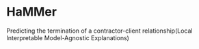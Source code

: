 # HaMMer
Predicting the termination of a contractor-client relationship(Local Interpretable Model-Agnostic Explanations)
